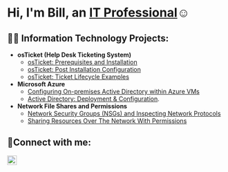 <h1>Hi, I'm Bill, an <a href="https://linkedin.com/in/Josh">IT Professional</a>☺</h1>

<h2>👨‍💻 Information Technology Projects:</h2>

- <b>osTicket (Help Desk Ticketing System)</b>
  - [osTicket: Prerequisites and Installation](https://github.com/billperez92/osticket-prereqs)
  - [osTicket: Post Installation Configuration](https://github.com/billperez92/post-install-config)
  - [osTicket: Ticket Lifecycle Examples](https://github.com/billperez92/ticket-lifecycle)
- <b>Microsoft Azure</b>
  - [Configuring On-premises Active Directory within Azure VMs](https://github.com/billperez92/ad-azuresetup)
  - [Active Directory: Deployment & Configuration](https://github.com/billperez92/ad-deployment-configuration).
- <b>Network File Shares and Permissions</b>
  - [Network Security Groups (NSGs) and Inspecting Network Protocols](https://github.com/billperez92/azure-network-protocols)
  - [Sharing Resources Over The Network With Permissions](https://github.com/billperez92/sharing-resources)



<h2>🤳Connect with me:</h2>

[<img align="left" alt="Josh | LinkedIn" width="22px" src="https://cdn.jsdelivr.net/npm/simple-icons@v3/icons/linkedin.svg" />][linkedin]

[linkedin]: https://www.linkedin.com/in/billbperez/
